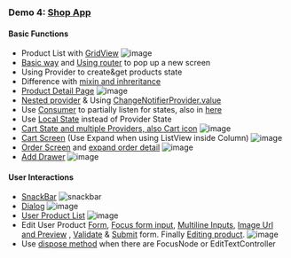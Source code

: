 ### Demo 4: [Shop App](https://github.com/jinyongnan810/flutter-shop-app)
#### Basic Functions
- Product List with [GridView](https://github.com/jinyongnan810/flutter-shop-app/commit/d38f4ae47765286ee198b1ae5fce21c5fa6e7f1c)
![image](https://res.cloudinary.com/dsiz9ikkt/image/upload/v1630020879/czcouyevx48lh27ujmi8.png)
- [Basic way](https://github.com/jinyongnan810/flutter-shop-app/commit/0d9632149c38e7ef8b6566d8bc2dab70ef7fdd62) and [Using router](https://github.com/jinyongnan810/flutter-shop-app/commit/b246e726468192362b1728d1b1b8f88289f3b3c4) to pop up a new screen
- Using Provider to create&get products state
- Difference with [mixin and inhreritance](https://github.com/jinyongnan810/flutter-shop-app/commit/05c2c20a34e9ca54049562f9bb0cc8147bc2cda8)
- [Product Detail Page](https://github.com/jinyongnan810/flutter-shop-app/commit/fa1b21a715be4974f1df97e47fed92748efaa5f0)
![image](https://res.cloudinary.com/dsiz9ikkt/image/upload/v1630021288/nqh9awxtdxzabdozfkad.png)
- [Nested provider](https://github.com/jinyongnan810/flutter-shop-app/commit/8e61df8455b46c18be6b23a97ff3eb17ef256774) & Using [ChangeNotifierProvider.value](https://github.com/jinyongnan810/flutter-shop-app/commit/83cfe06ab569c972c983ee242d6a330c1b3b499c)
- Use [Consumer](https://github.com/jinyongnan810/flutter-shop-app/commit/2b5ffec39e4e9e8d9ba4d797a7f5b73c6908636a) to partially listen for states, also in [here](https://github.com/jinyongnan810/flutter-shop-app/commit/a6301da835d7b47d0e88ca04acf7138cc83f53d3)
- Use [Local State](https://github.com/jinyongnan810/flutter-shop-app/commit/b6e3fb38eb1cd2821be3a70c47f41957bee104dd) instead of Provider State
- [Cart State and multiple Providers, also Cart icon](https://github.com/jinyongnan810/flutter-shop-app/commit/f87a3761e436ea0190f364ccd6522404b9e1a3e6)
![image](https://res.cloudinary.com/dsiz9ikkt/image/upload/v1630021774/fhlvnfc9ttdjakshxzci.png)
- [Cart Screen](https://github.com/jinyongnan810/flutter-shop-app/commit/e1b2975bb1000ce09c65ae2dfdbe14f204bafedd) (Use Expand when using ListView inside Column)
![image](https://res.cloudinary.com/dsiz9ikkt/image/upload/v1630021945/tolukdsymxcxvjfqsebv.png)
- [Order Screen](https://github.com/jinyongnan810/flutter-shop-app/commit/918d3d8b8f3a0ba197f7d544cc889d63bf809175) and [expand order detail](https://github.com/jinyongnan810/flutter-shop-app/commit/8526aad8181e6a68c61ba4fe0afb3e0ae9053fee)
![image](https://res.cloudinary.com/dsiz9ikkt/image/upload/v1630022087/kxuojeoyop5j5iecf1sj.png)
- [Add Drawer](https://github.com/jinyongnan810/flutter-shop-app/commit/929682027ad08bd76a97930aea0361690adf1477)
![image](https://res.cloudinary.com/dsiz9ikkt/image/upload/v1630022154/piyzhyptlo20jhjqn53w.png)

#### User Interactions
- [SnackBar](https://github.com/jinyongnan810/flutter-shop-app/commit/22164ddd1bdb6fae00c2dfa46c57aa2401f6dc5c)
![snackbar](https://res.cloudinary.com/dsiz9ikkt/image/upload/v1630970345/jxaijrjvceyytbitmmie.png)
- [Dialog](https://github.com/jinyongnan810/flutter-shop-app/commit/f34f47c8a3a0406c652fbecf051762c08d4ce2bf)
![image](https://res.cloudinary.com/dsiz9ikkt/image/upload/v1630970457/cj9bg5plvz3jeqzztf88.png)
- [User Product List](https://github.com/jinyongnan810/flutter-shop-app/commit/cd96757d0eb4bf5e74b1cc4c6b397b0819b614ce)
![image](https://res.cloudinary.com/dsiz9ikkt/image/upload/v1630970549/hbt9qjw984y2fhfxm7vh.png)
- Edit User Product [Form](https://github.com/jinyongnan810/flutter-shop-app/commit/bf6327de888c6fd057c10744925699a299e8de4b), [Focus form input](https://github.com/jinyongnan810/flutter-shop-app/commit/bfbf69cc356fcf5a4435f56e2d1f50781add7c96), [Multiline Inputs](https://github.com/jinyongnan810/flutter-shop-app/commit/3b925d559a85c2d166cc7f042b5336a446c5765f), [Image Url and Preview](https://github.com/jinyongnan810/flutter-shop-app/commit/c7466e7b55735a7b00a9167f6b41eb89e5b32133) , [Validate](https://github.com/jinyongnan810/flutter-shop-app/commit/9f3fbd1673cf4ab3487b99f436fbb0d5712dc1bf) & [Submit](https://github.com/jinyongnan810/flutter-shop-app/commit/c3824d4945b2d50c737d2ed98803718213d73c1b) form. Finally [Editing product](https://github.com/jinyongnan810/flutter-shop-app/commit/42f7a90673215bb2a4de38149b512c2b85a99232).
![image](https://res.cloudinary.com/dsiz9ikkt/image/upload/v1630970970/lurcxlhwwrjekjuxrdbq.png)
- Use [dispose method](https://github.com/jinyongnan810/flutter-shop-app/commit/168f63191834d58e3dced4dc1d6d9735527a8257) when there are FocusNode or EditTextController